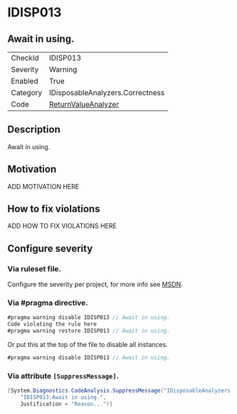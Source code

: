 # IDISP013
## Await in using.

<!-- start generated table -->
<table>
  <tr>
    <td>CheckId</td>
    <td>IDISP013</td>
  </tr>
  <tr>
    <td>Severity</td>
    <td>Warning</td>
  </tr>
  <tr>
    <td>Enabled</td>
    <td>True</td>
  </tr>
  <tr>
    <td>Category</td>
    <td>IDisposableAnalyzers.Correctness</td>
  </tr>
  <tr>
    <td>Code</td>
    <td><a href="https://github.com/DotNetAnalyzers/IDisposableAnalyzers/blob/master/IDisposableAnalyzers/Analyzers/ReturnValueAnalyzer.cs">ReturnValueAnalyzer</a></td>
  </tr>
</table>
<!-- end generated table -->

## Description

Await in using.

## Motivation

ADD MOTIVATION HERE

## How to fix violations

ADD HOW TO FIX VIOLATIONS HERE

<!-- start generated config severity -->
## Configure severity

### Via ruleset file.

Configure the severity per project, for more info see [MSDN](https://msdn.microsoft.com/en-us/library/dd264949.aspx).

### Via #pragma directive.
```C#
#pragma warning disable IDISP013 // Await in using.
Code violating the rule here
#pragma warning restore IDISP013 // Await in using.
```

Or put this at the top of the file to disable all instances.
```C#
#pragma warning disable IDISP013 // Await in using.
```

### Via attribute `[SuppressMessage]`.

```C#
[System.Diagnostics.CodeAnalysis.SuppressMessage("IDisposableAnalyzers.Correctness", 
    "IDISP013:Await in using.", 
    Justification = "Reason...")]
```
<!-- end generated config severity -->
